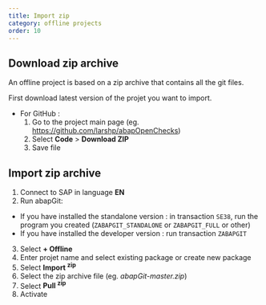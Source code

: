 ```yaml
---
title: Import zip
category: offline projects
order: 10
---
```


## Download zip archive ## 
An offline project is based on a zip archive that contains all the git files.

First download latest version of the projet you want to import. 

* For GitHub :
   1. Go to the project main page (eg. https://github.com/larshp/abapOpenChecks)
   2. Select **Code** > **Download ZIP**
   3. Save file

## Import zip archive ##
1. Connect to SAP in language **EN**
2. Run abapGit:
  * If you have installed the standalone version : in transaction `SE38`, run the program you created  (`ZABAPGIT_STANDALONE` or `ZABAPGIT_FULL` or other)
  * If you have installed the developer version : run transaction `ZABAPGIT`
3. Select **+ Offline**
4. Enter projet name and select existing package or create new package
5. Select **Import <sup>zip</sup>**
6. Select the zip archive file (eg. *abapGit-master.zip*)
7. Select **Pull <sup>zip</sup>**
8. Activate
